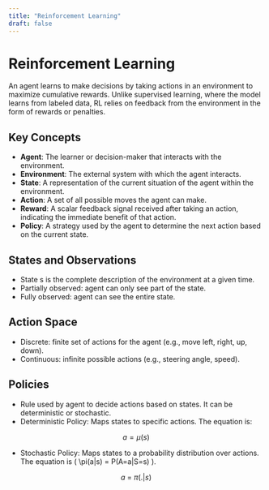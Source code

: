 ```yaml
---
title: "Reinforcement Learning"
draft: false
---
```

# Reinforcement Learning
An agent learns to make decisions by taking actions in an environment to maximize cumulative rewards. Unlike supervised learning, where the model learns from labeled data, RL relies on feedback from the environment in the form of rewards or penalties.


## Key Concepts
- **Agent**: The learner or decision-maker that interacts with the environment.
- **Environment**: The external system with which the agent interacts.
- **State**: A representation of the current situation of the agent within the environment.
- **Action**: A set of all possible moves the agent can make.
- **Reward**: A scalar feedback signal received after taking an action, indicating the immediate benefit of that action.
- **Policy**: A strategy used by the agent to determine the next action based on the current state.

## States and Observations
- State s is the complete description of the environment at a given time.
- Partially observed: agent can only see part of the state.
- Fully observed: agent can see the entire state.

## Action Space
- Discrete: finite set of actions for the agent (e.g., move left, right, up, down).
- Continuous: infinite possible actions (e.g., steering angle, speed).

## Policies
- Rule used by agent to decide actions based on states. It can be deterministic or stochastic.
- Deterministic Policy: Maps states to specific actions. The equation is:
```math
    a = \mu(s)
```
- Stochastic Policy: Maps states to a probability distribution over actions. The equation is \( \pi(a|s) = P(A=a|S=s) \).
```math
    a ~=~ \pi(.|s)
```